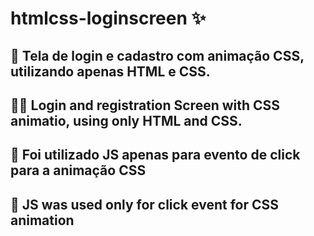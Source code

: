 # htmlcss-loginscreen :sparkles:
## :pushpin: Tela de login e cadastro com animação CSS, utilizando apenas HTML e CSS. 
## :pushpin::pushpin: Login and registration Screen with CSS animatio, using only HTML and CSS.

## :construction: Foi utilizado JS apenas para evento de click para a animação CSS
## :construction: JS was used only for click event for CSS animation

